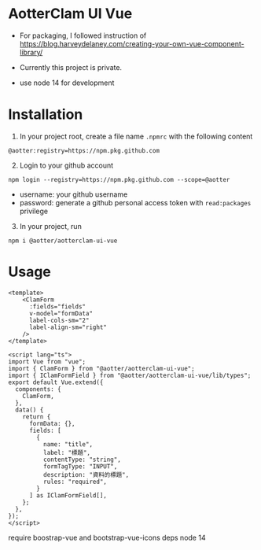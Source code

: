 # AotterClam UI Vue

- For packaging, I followed instruction of https://blog.harveydelaney.com/creating-your-own-vue-component-library/

- Currently this project is private. 

- use node 14 for development

# Installation

1. In your project root, create a file name `.npmrc` with the following content
```
@aotter:registry=https://npm.pkg.github.com
```

2. Login to your github account
```
npm login --registry=https://npm.pkg.github.com --scope=@aotter
```
  - username: your github username
  - password: generate a github personal access token with `read:packages` privilege


3. In your project, run
```
npm i @aotter/aotterclam-ui-vue
```


# Usage
```vue
<template>
    <ClamForm
      :fields="fields"
      v-model="formData"
      label-cols-sm="2"
      label-align-sm="right"
    />
</template>

<script lang="ts">
import Vue from "vue";
import { ClamForm } from "@aotter/aotterclam-ui-vue";
import { IClamFormField } from "@aotter/aotterclam-ui-vue/lib/types";
export default Vue.extend({
  components: {
    ClamForm,
  },
  data() {
    return {
      formData: {},
      fields: [
        {
          name: "title",
          label: "標題",
          contentType: "string",
          formTagType: "INPUT",
          description: "資料的標題",
          rules: "required",
        }
      ] as IClamFormField[],
    };
  },
});
</script>

```

require boostrap-vue  and bootstrap-vue-icons deps
node 14
